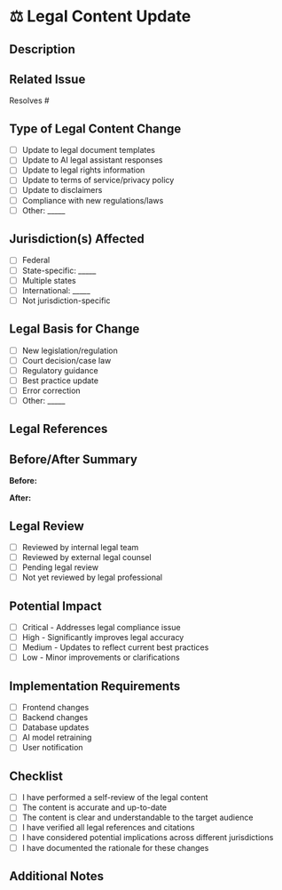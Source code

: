 # ⚖️ Legal Content Update

## Description
<!-- Provide a detailed description of the legal content changes -->

## Related Issue
<!-- Link to the issue this PR addresses using the syntax: Resolves #123 -->
Resolves #

## Type of Legal Content Change
- [ ] Update to legal document templates
- [ ] Update to AI legal assistant responses
- [ ] Update to legal rights information
- [ ] Update to terms of service/privacy policy
- [ ] Update to disclaimers
- [ ] Compliance with new regulations/laws
- [ ] Other: _____

## Jurisdiction(s) Affected
<!-- What jurisdictions are affected by this change? -->
- [ ] Federal
- [ ] State-specific: _____
- [ ] Multiple states
- [ ] International: _____
- [ ] Not jurisdiction-specific

## Legal Basis for Change
<!-- What is the legal basis for this change? -->
- [ ] New legislation/regulation
- [ ] Court decision/case law
- [ ] Regulatory guidance
- [ ] Best practice update
- [ ] Error correction
- [ ] Other: _____

## Legal References
<!-- Provide specific legal references, citations, or sources -->

## Before/After Summary
<!-- Brief summary of the legal content before and after your changes -->

**Before:**

**After:**

## Legal Review
<!-- Has this content been reviewed by a legal professional? -->
- [ ] Reviewed by internal legal team
- [ ] Reviewed by external legal counsel
- [ ] Pending legal review
- [ ] Not yet reviewed by legal professional

## Potential Impact
<!-- What is the potential impact of this change? -->
- [ ] Critical - Addresses legal compliance issue
- [ ] High - Significantly improves legal accuracy
- [ ] Medium - Updates to reflect current best practices
- [ ] Low - Minor improvements or clarifications

## Implementation Requirements
<!-- What is needed to implement this change? -->
- [ ] Frontend changes
- [ ] Backend changes
- [ ] Database updates
- [ ] AI model retraining
- [ ] User notification

## Checklist
- [ ] I have performed a self-review of the legal content
- [ ] The content is accurate and up-to-date
- [ ] The content is clear and understandable to the target audience
- [ ] I have verified all legal references and citations
- [ ] I have considered potential implications across different jurisdictions
- [ ] I have documented the rationale for these changes

## Additional Notes
<!-- Any additional information that reviewers should know? --> 